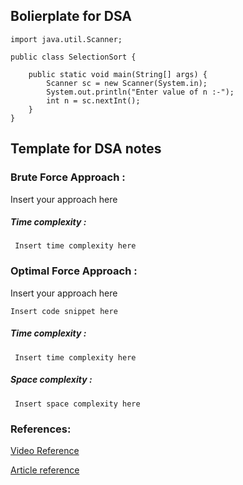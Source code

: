 ## Bolierplate for DSA

```
import java.util.Scanner;

public class SelectionSort {

    public static void main(String[] args) {
        Scanner sc = new Scanner(System.in);
        System.out.println("Enter value of n :-");
        int n = sc.nextInt();
    }
}
```

## Template for DSA notes

### Brute Force Approach :

Insert your approach here

##### Time complexity :

``` Insert time complexity here```

### Optimal Force Approach :

Insert your approach here

``` 
Insert code snippet here
```

##### Time complexity :

``` Insert time complexity here```

##### Space complexity :

``` Insert space complexity here```

### References:

[Video Reference]()

[Article reference]()
